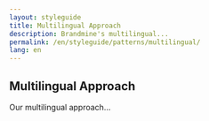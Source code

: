 ```yaml
---
layout: styleguide
title: Multilingual Approach
description: Brandmine's multilingual...
permalink: /en/styleguide/patterns/multilingual/
lang: en
---
```


## Multilingual Approach

Our multilingual approach...